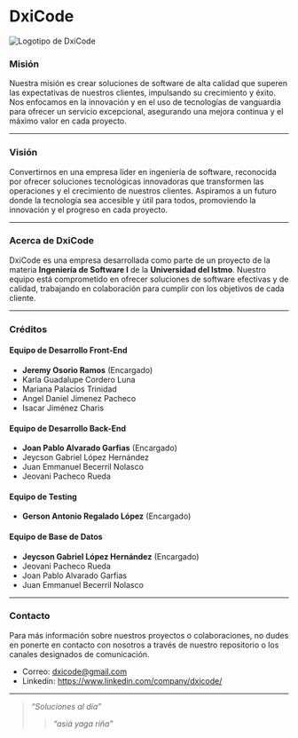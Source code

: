 # DxiCode

![Logotipo de DxiCode](https://i.ibb.co/FhcdjyJ/Logo-dxicode-transformed.png "DxiCode")

### **Misión**  
Nuestra misión es crear soluciones de software de alta calidad que superen las expectativas de nuestros clientes, impulsando su crecimiento y éxito. Nos enfocamos en la innovación y en el uso de tecnologías de vanguardia para ofrecer un servicio excepcional, asegurando una mejora continua y el máximo valor en cada proyecto.

---

### **Visión**  
Convertirnos en una empresa líder en ingeniería de software, reconocida por ofrecer soluciones tecnológicas innovadoras que transformen las operaciones y el crecimiento de nuestros clientes. Aspiramos a un futuro donde la tecnología sea accesible y útil para todos, promoviendo la innovación y el progreso en cada proyecto.

---

### **Acerca de DxiCode**  
DxiCode es una empresa desarrollada como parte de un proyecto de la materia **Ingeniería de Software I** de la **Universidad del Istmo**. Nuestro equipo está comprometido en ofrecer soluciones de software efectivas y de calidad, trabajando en colaboración para cumplir con los objetivos de cada cliente.

---

### **Créditos**  

#### **Equipo de Desarrollo Front-End**  
- **Jeremy Osorio Ramos** (Encargado)  
- Karla Guadalupe Cordero Luna  
- Mariana Palacios Trinidad  
- Angel Daniel Jimenez Pacheco
- Isacar Jiménez Charis

#### **Equipo de Desarrollo Back-End**  
- **Joan Pablo Alvarado Garfias** (Encargado)  
- Jeycson Gabriel López Hernández  
- Juan Emmanuel Becerril Nolasco  
- Jeovani Pacheco Rueda    

#### **Equipo de Testing**  
- **Gerson Antonio Regalado López** (Encargado)  

#### **Equipo de Base de Datos**  
- **Jeycson Gabriel López Hernández** (Encargado)  
- Jeovani Pacheco Rueda  
- Joan Pablo Alvarado Garfias  
- Juan Emmanuel Becerril Nolasco  

---

### **Contacto**  
Para más información sobre nuestros proyectos o colaboraciones, no dudes en ponerte en contacto con nosotros a través de nuestro repositorio o los canales designados de comunicación.

- Correo: dxicode@gmail.com
- Linkedin: https://www.linkedin.com/company/dxicode/
---

> _“Soluciones al día”_
> > _“asiá yaga riña”_
